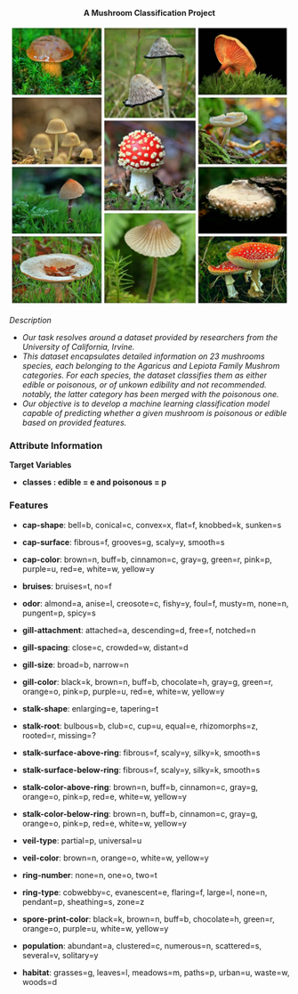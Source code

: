 <p align='center'>
  <strong>A Mushroom Classification Project</strong>
</p>

<p align='center'>
  <img src='https://github.com/Shuhaib73/Classification_ML_Mushrooms_Project/blob/main/mus_im.jpg' />
</p>


*Description*

* *Our task resolves around a dataset provided by researchers from the University of California, Irvine.*
* *This dataset encapsulates detailed information on 23 mushrooms species, each belonging to the Agaricus and Lepiota Family Mushrom categories.*
*For each species, the dataset classifies them as either edible or poisonous, or of unkown edibility and not recommended. notably, the latter category has been merged with the poisonous one.*
* *Our objective is to develop a machine learning classification model capable of predicting whether a given mushroom is poisonous or edible based on provided features.*


### **Attribute Information**
**Target Variables**
* **classes : edible = e and poisonous = p**
### **Features**
* **cap-shape**: bell=b, conical=c, convex=x, flat=f, knobbed=k, sunken=s

* **cap-surface**: fibrous=f, grooves=g, scaly=y, smooth=s

* **cap-color**: brown=n, buff=b, cinnamon=c, gray=g, green=r, pink=p, purple=u, red=e, white=w, yellow=y

* **bruises**: bruises=t, no=f

* **odor**: almond=a, anise=l, creosote=c, fishy=y, foul=f, musty=m, none=n, pungent=p, spicy=s

* **gill-attachment**: attached=a, descending=d, free=f, notched=n

* **gill-spacing**: close=c, crowded=w, distant=d

* **gill-size**: broad=b, narrow=n

* **gill-color**: black=k, brown=n, buff=b, chocolate=h, gray=g, green=r, orange=o, pink=p, purple=u, red=e, white=w, yellow=y

* **stalk-shape**: enlarging=e, tapering=t

* **stalk-root**: bulbous=b, club=c, cup=u, equal=e, rhizomorphs=z, rooted=r, missing=?

* **stalk-surface-above-ring**: fibrous=f, scaly=y, silky=k, smooth=s

* **stalk-surface-below-ring**: fibrous=f, scaly=y, silky=k, smooth=s

* **stalk-color-above-ring**: brown=n, buff=b, cinnamon=c, gray=g, orange=o, pink=p, red=e, white=w, yellow=y

* **stalk-color-below-ring**: brown=n, buff=b, cinnamon=c, gray=g, orange=o, pink=p, red=e, white=w, yellow=y

* **veil-type**: partial=p, universal=u

* **veil-color**: brown=n, orange=o, white=w, yellow=y

* **ring-number**: none=n, one=o, two=t

* **ring-type**: cobwebby=c, evanescent=e, flaring=f, large=l, none=n, pendant=p, sheathing=s, zone=z

* **spore-print-color**: black=k, brown=n, buff=b, chocolate=h, green=r, orange=o, purple=u, white=w, yellow=y

* **population**: abundant=a, clustered=c, numerous=n, scattered=s, several=v, solitary=y

* **habitat**: grasses=g, leaves=l, meadows=m, paths=p, urban=u, waste=w, woods=d
